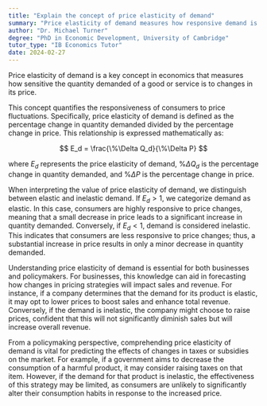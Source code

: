 ```yaml
---
title: "Explain the concept of price elasticity of demand"
summary: "Price elasticity of demand measures how responsive demand is to changes in price."
author: "Dr. Michael Turner"
degree: "PhD in Economic Development, University of Cambridge"
tutor_type: "IB Economics Tutor"
date: 2024-02-27
---
```


Price elasticity of demand is a key concept in economics that measures how sensitive the quantity demanded of a good or service is to changes in its price.

This concept quantifies the responsiveness of consumers to price fluctuations. Specifically, price elasticity of demand is defined as the percentage change in quantity demanded divided by the percentage change in price. This relationship is expressed mathematically as:

$$
E_d = \frac{\%\Delta Q_d}{\%\Delta P}
$$

where $E_d$ represents the price elasticity of demand, $\%\Delta Q_d$ is the percentage change in quantity demanded, and $\%\Delta P$ is the percentage change in price.

When interpreting the value of price elasticity of demand, we distinguish between elastic and inelastic demand. If $E_d > 1$, we categorize demand as elastic. In this case, consumers are highly responsive to price changes, meaning that a small decrease in price leads to a significant increase in quantity demanded. Conversely, if $E_d < 1$, demand is considered inelastic. This indicates that consumers are less responsive to price changes; thus, a substantial increase in price results in only a minor decrease in quantity demanded.

Understanding price elasticity of demand is essential for both businesses and policymakers. For businesses, this knowledge can aid in forecasting how changes in pricing strategies will impact sales and revenue. For instance, if a company determines that the demand for its product is elastic, it may opt to lower prices to boost sales and enhance total revenue. Conversely, if the demand is inelastic, the company might choose to raise prices, confident that this will not significantly diminish sales but will increase overall revenue.

From a policymaking perspective, comprehending price elasticity of demand is vital for predicting the effects of changes in taxes or subsidies on the market. For example, if a government aims to decrease the consumption of a harmful product, it may consider raising taxes on that item. However, if the demand for that product is inelastic, the effectiveness of this strategy may be limited, as consumers are unlikely to significantly alter their consumption habits in response to the increased price.
    